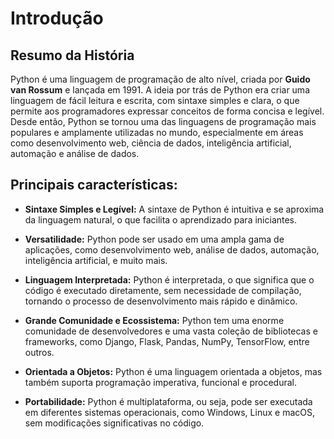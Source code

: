 # Introdução

## Resumo da História

Python é uma linguagem de programação de alto nível, criada por **Guido van Rossum** e lançada em 1991. A ideia por trás de Python era criar uma linguagem de fácil leitura e escrita, com sintaxe simples e clara, o que permite aos programadores expressar conceitos de forma concisa e legível. Desde então, Python se tornou uma das linguagens de programação mais populares e amplamente utilizadas no mundo, especialmente em áreas como desenvolvimento web, ciência de dados, inteligência artificial, automação e análise de dados.

## Principais características:

- **Sintaxe Simples e Legível:** A sintaxe de Python é intuitiva e se aproxima da linguagem natural, o que facilita o aprendizado para iniciantes.

- **Versatilidade:** Python pode ser usado em uma ampla gama de aplicações, como desenvolvimento web, análise de dados, automação, inteligência artificial, e muito mais.

- **Linguagem Interpretada:** Python é interpretada, o que significa que o código é executado diretamente, sem necessidade de compilação, tornando o processo de desenvolvimento mais rápido e dinâmico.

- **Grande Comunidade e Ecossistema:** Python tem uma enorme comunidade de desenvolvedores e uma vasta coleção de bibliotecas e frameworks, como Django, Flask, Pandas, NumPy, TensorFlow, entre outros.

- **Orientada a Objetos:** Python é uma linguagem orientada a objetos, mas também suporta programação imperativa, funcional e procedural.

- **Portabilidade:** Python é multiplataforma, ou seja, pode ser executada em diferentes sistemas operacionais, como Windows, Linux e macOS, sem modificações significativas no código.